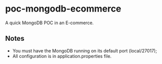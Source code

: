 # poc-mongodb-ecommerce
A quick MongoDB POC in an E-commerce.

## Notes
- You must have the MongoDB running on its default port (local/27017);
- All configuration is in application.properties file.